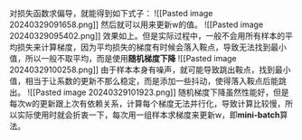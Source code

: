 对损失函数求偏导，就能得到如下式子：
![[Pasted image 20240329091658.png]]
然后就可以用来更新w的值。
![[Pasted image 20240329095402.png]]
效果如上。但是实际过程中，一般不会用所有样本的平均损失来计算梯度，因为平均损失的梯度有时候会落入鞍点，导致无法找到最小值，所以一般不取平均，而是使用**随机梯度下降**
![[Pasted image 20240329100258.png]]
由于样本本身有噪声，就可能导致跳出鞍点，找到最小值，相当于让系数的更新不那么稳定，而是添加一些抖动，使得落入鞍点后能跳出。
![[Pasted image 20240329101923.png]]
随机梯度下降虽然性能好，但是每次w的更新跟上次有依赖关系，计算每个梯度无法并行化，导致计算比较慢，所以实际使用时就会折衷一下，每次用一组样本求梯度来更新w，即**mini-batch**算法。
